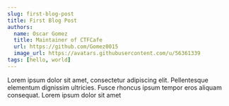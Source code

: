 ```yaml
---
slug: first-blog-post
title: First Blog Post
authors:
  name: Oscar Gomez
  title: Maintainer of CTFCafe
  url: https://github.com/Gomez0015
  image_url: https://avatars.githubusercontent.com/u/56361339
tags: [hello, world]
---
```


Lorem ipsum dolor sit amet, consectetur adipiscing elit. Pellentesque elementum dignissim ultricies. Fusce rhoncus ipsum tempor eros aliquam consequat. Lorem ipsum dolor sit amet
